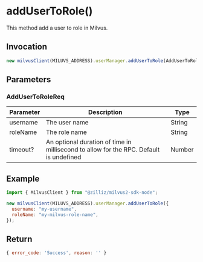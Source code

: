 # addUserToRole()

This method add a user to role in Milvus.

## Invocation

```javascript
new milvusClient(MILUVS_ADDRESS).userManager.addUserToRole(AddUserToRoleReq);
```

## Parameters

### AddUserToRoleReq

| Parameter | Description                                                                            | Type   |
| --------- | -------------------------------------------------------------------------------------- | ------ |
| username  | The user name                                                                          | String |
| roleName  | The role name                                                                          | String |
| timeout?  | An optional duration of time in millisecond to allow for the RPC. Default is undefined | Number |

## Example

```javascript
import { MilvusClient } from "@zilliz/milvus2-sdk-node";

new milvusClient(MILUVS_ADDRESS).userManager.addUserToRole({
  username: "my-username",
  roleName: "my-milvus-role-name",
});
```

## Return

```javascript
{ error_code: 'Success', reason: '' }
```
